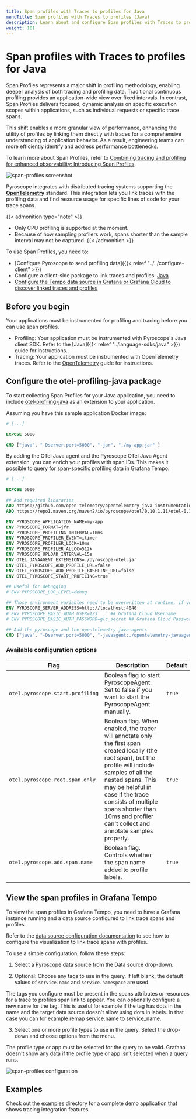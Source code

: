 ```yaml
---
title: Span profiles with Traces to profiles for Java
menuTitle: Span profiles with Traces to profiles (Java)
description: Learn about and configure Span profiles with Traces to profiles in Grafana for the Java language.
weight: 101
---
```


# Span profiles with Traces to profiles for Java

Span Profiles represents a major shift in profiling methodology, enabling deeper analysis of both tracing and profiling data.
Traditional continuous profiling provides an application-wide view over fixed intervals.
In contrast, Span Profiles delivers focused, dynamic analysis on specific execution scopes within applications, such as individual requests or specific trace spans.

This shift enables a more granular view of performance, enhancing the utility of profiles by linking them directly with traces for a comprehensive understanding of application behavior. As a result, engineering teams can more efficiently identify and address performance bottlenecks.

To learn more about Span Profiles, refer to [Combining tracing and profiling for enhanced observability: Introducing Span Profiles](/blog/2024/02/06/combining-tracing-and-profiling-for-enhanced-observability-introducing-span-profiles/).

![span-profiles screenshot](https://grafana.com/static/img/docs/tempo/profiles/tempo-profiles-Span-link-profile-data-source.png)

Pyroscope integrates with distributed tracing systems supporting the [**OpenTelemetry**](https://opentelemetry.io/docs/instrumentation/java/getting-started/) standard.
This integration lets you link traces with the profiling data and find resource usage for specific lines of code for your trace spans.

{{< admonition type="note" >}}
* Only CPU profiling is supported at the moment.
* Because of how sampling profilers work, spans shorter than the sample interval may not be captured.
{{< /admonition >}}

To use Span Profiles, you need to:

* [Configure Pyroscope to send profiling data]({{< relref "../../configure-client" >}})
* Configure a client-side package to link traces and profiles: [Java](https://github.com/grafana/otel-profiling-java)
* [Configure the Tempo data source in Grafana or Grafana Cloud to discover linked traces and profiles](/docs/grafana-cloud/connect-externally-hosted/data-sources/tempo/configure-tempo-data-source/)

## Before you begin

Your applications must be instrumented for profiling and tracing before you can use span profiles.

* Profiling: Your application must be instrumented with Pyroscope's Java client SDK. Refer to the [Java]({{< relref "../language-sdks/java" >}}) guide for instructions.
* Tracing: Your application must be instrumented with OpenTelemetry traces. Refer to the [OpenTelemetry](https://opentelemetry.io/docs/languages/java/getting-started/) guide for instructions.

## Configure the otel-profiling-java package

To start collecting Span Profiles for your Java application, you need to include [otel-profiling-java](https://github.com/pyroscope-io/otel-profiling-java) as an extension to your application.

Assuming you have this sample application Docker image:

```Dockerfile
# [...]

EXPOSE 5000

CMD ["java", "-Dserver.port=5000", "-jar", "./my-app.jar" ]
```

By adding the OTel Java agent and the Pyroscope OTel Java Agent extension, you can enrich your profiles with span IDs. This makes it possible to query for span-specific profiling data in Grafana Tempo:

```Dockerfile
# [...]

EXPOSE 5000

## Add required libararies
ADD https://github.com/open-telemetry/opentelemetry-java-instrumentation/releases/download/v1.17.0/opentelemetry-javaagent.jar opentelemetry-javaagent.jar
ADD https://repo1.maven.org/maven2/io/pyroscope/otel/0.10.1.11/otel-0.10.1.11.jar pyroscope-otel.jar

ENV PYROSCOPE_APPLICATION_NAME=my-app
ENV PYROSCOPE_FORMAT=jfr
ENV PYROSCOPE_PROFILING_INTERVAL=10ms
ENV PYROSCOPE_PROFILER_EVENT=itimer
ENV PYROSCOPE_PROFILER_LOCK=10ms
ENV PYROSCOPE_PROFILER_ALLOC=512k
ENV PYROSCOPE_UPLOAD_INTERVAL=15s
ENV OTEL_JAVAAGENT_EXTENSIONS=./pyroscope-otel.jar
ENV OTEL_PYROSCOPE_ADD_PROFILE_URL=false
ENV OTEL_PYROSCOPE_ADD_PROFILE_BASELINE_URL=false
ENV OTEL_PYROSCOPE_START_PROFILING=true

## Useful for debugging
# ENV PYROSCOPE_LOG_LEVEL=debug

## Those environment variables need to be overwritten at runtime, if you are using Grafana Cloud
ENV PYROSCOPE_SERVER_ADDRESS=http://localhost:4040
# ENV PYROSCOPE_BASIC_AUTH_USER=123     ## Grafana Cloud Username
# ENV PYROSCOPE_BASIC_AUTH_PASSWORD=glc_secret ## Grafana Cloud Password / API Token

## Add the pyroscope and the opentelemetry java-agents
CMD ["java", "-Dserver.port=5000", "-javaagent:./opentelemetry-javaagent.jar", "-jar", "./my-app.jar" ]
```

### Available configuration options

| Flag                             | Description                                                                                                                                                                                                                                                                                                             | Default |
| -------------------------------- | ----------------------------------------------------------------------------------------------------------------------------------------------------------------------------------------------------------------------------------------------------------------------------------------------------------------------- | ------- |
| `otel.pyroscope.start.profiling` | Boolean flag to start PyroscopeAgent. Set to false if you want to start the PyroscopeAgent manually.                                                                                                                                                                                                                    | `true`  |
| `otel.pyroscope.root.span.only`  | Boolean flag. When enabled, the tracer will annotate only the first span created locally (the root span), but the profile will include samples of all the nested spans. This may be helpful in case if the trace consists of multiple spans shorter than 10ms and profiler can't collect and annotate samples properly. | `true`  |
| `otel.pyroscope.add.span.name`   | Boolean flag. Controls whether the span name added to profile labels.                                                                                                                                                                                                                                                   | `true`  |

## View the span profiles in Grafana Tempo

To view the span profiles in Grafana Tempo, you need to have a Grafana instance running and a data source configured to link trace spans and profiles.

Refer to the [data source configuration documentation](https://grafana.com/docs/grafana/<GRAFANA_VERSION>/datasources/tempo/configure-tempo-data-source/) to see how to configure the visualization to link trace spans with profiles.

To use a simple configuration, follow these steps:

1. Select a Pyroscope data source from the Data source drop-down.

2. Optional: Choose any tags to use in the query. If left blank, the default values of `service.name` and `service.namespace` are used.

The tags you configure must be present in the spans attributes or resources for a trace to profiles span link to appear. You can optionally configure a new name for the tag. This is useful for example if the tag has dots in the name and the target data source doesn't allow using dots in labels. In that case you can for example remap service.name to service_name.

3. Select one or more profile types to use in the query. Select the drop-down and choose options from the menu.

The profile type or app must be selected for the query to be valid. Grafana doesn't show any data if the profile type or app isn’t selected when a query runs.

![span-profiles configuration](https://grafana.com/static/img/docs/tempo/profiles/Tempo-data-source-profiles-Settings.png)

## Examples

Check out the [examples](https://github.com/grafana/pyroscope/tree/main/examples/tracing/java) directory for a complete demo application that shows tracing integration features.
